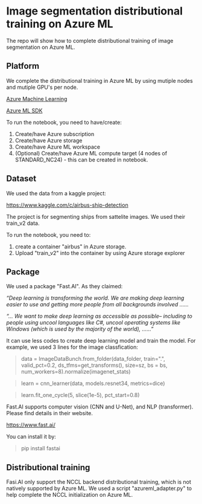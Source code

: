# Image segmentation distributional training on Azure ML

The repo will show how to complete distributional training of image segmentation on Azure ML.

## Platform

We complete the distributional training in Azure ML by using mutiple nodes and mutiple GPU's per node.

[Azure Machine Learning](https://azure.microsoft.com/en-us/services/machine-learning/)

[Azure ML SDK](https://docs.microsoft.com/en-us/python/api/overview/azure/ml/?view=azure-ml-py)

To run the notebook, you need to have/create:
1. Create/have Azure subscription
2. Create/have Azure storage
3. Create/have Azure ML workspace
4. (Optional) Create/have Azure ML compute target (4 nodes of STANDARD_NC24) - this can be created in notebook.

## Dataset

We used the data from a kaggle project:

https://www.kaggle.com/c/airbus-ship-detection

The project is for segmenting ships from sattelite images. We used their train_v2 data.

To run the notebook, you need to:
1. create a container "airbus" in Azure storage.
2. Upload "train_v2" into the container by using Azure storage explorer

## Package
We used a package "Fast.AI". As they claimed:

*“Deep learning is transforming the world. We are making deep learning easier to use and getting more people from all backgrounds involved ……*

*“… We want to make deep learning as accessible as possible– including to people using uncool languages like C#, uncool operating systems like Windows (which is used by the majority of the world), ……”*

It can use less codes to create deep learning model and train the model. For example, we used 3 lines for the image classfication:

>data = ImageDataBunch.from_folder(data_folder, train=".", valid_pct=0.2, ds_tfms=get_transforms(), size=sz, bs = bs, num_workers=8).normalize(imagenet_stats)

>learn = cnn_learner(data, models.resnet34, metrics=dice)

>learn.fit_one_cycle(5, slice(1e-5), pct_start=0.8)

Fast.AI supports computer vision (CNN and U-Net), and NLP (transformer). Please find details in their website.

https://www.fast.ai/

You can install it by:

>pip install fastai

## Distributional training

Fasi.AI only support the NCCL backend distributional training, which is not natively supported by Azure ML. We used a script "azureml_adapter.py" to help complete the NCCL initialization on Azure ML.
